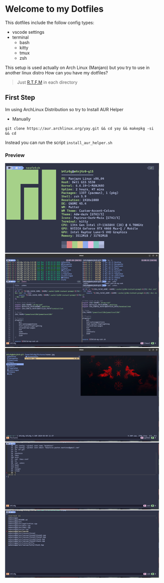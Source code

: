 # Welcome to my Dotfiles

This dotfiles include the follow config types:

- vscode settings
- terminal
  - bash
  - kitty
  - tmux
  - zsh


This setup is used actually on Arch Linux (Manjaro) but you try to use in another linux distro
How can you have my dotfiles?

> Just [R.T.F.M](https://en.wikipedia.org/wiki/RTFM) in each directory

## First Step

Im using ArchLinux Distribution so try to Install AUR Helper

- Manually

```shell
git clone https://aur.archlinux.org/yay.git && cd yay && makepkg -si && cd
```

Instead you can run the script `install_aur_helper.sh`

### Preview

![](.img/neofetch.png)
![](.img/bash-zsh-lsd-bat-exa.png)
![](.img/ranger.png)
![](.img/fzh-history.png)
![](.img/fzf-find-files.png)